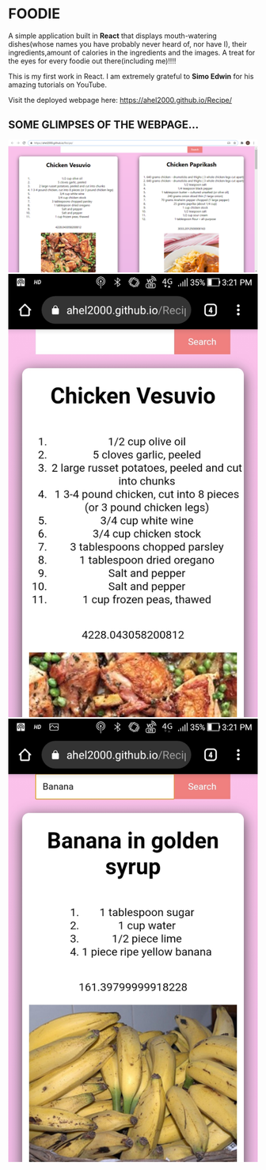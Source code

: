 # FOODIE

A simple application built in **React** that displays mouth-watering dishes(whose names you have probably never heard of, nor have I), their ingredients,amount of calories in the ingredients and the images. A treat for the eyes for every foodie out there(including me)!!!!

This is my first work in React. I am extremely grateful to **Simo Edwin** for his amazing tutorials on YouTube.

Visit the deployed webpage here: https://ahel2000.github.io/Recipe/

## SOME GLIMPSES OF THE WEBPAGE...

<img src="https://github.com/Ahel2000/Recipe/blob/main/pic1.png"/>
<img src="https://github.com/Ahel2000/Recipe/blob/main/Screenshot_20210116-152114.jpg"/>
<img src="https://github.com/Ahel2000/Recipe/blob/main/Screenshot_20210116-152129.jpg"/>


